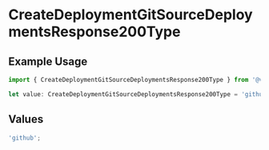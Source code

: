 # CreateDeploymentGitSourceDeploymentsResponse200Type

## Example Usage

```typescript
import { CreateDeploymentGitSourceDeploymentsResponse200Type } from '@vercel/client/models/operations';

let value: CreateDeploymentGitSourceDeploymentsResponse200Type = 'github';
```

## Values

```typescript
'github';
```
